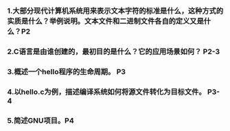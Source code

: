### 1.大部分现代计算机系统用来表示文本字符的标准是什么，这种方式的实质是什么？举例说明。文本文件和二进制文件各自的定义又是什么？P2

### 2.C语言是由谁创建的，最初目的是什么？它的应用场景如何？ P2-3

### 3.概述一个hello程序的生命周期。 P3

### 4.以hello.c为例，描述编译系统如何将源文件转化为目标文件。 P3-4

### 5.简述GNU项目。P4
